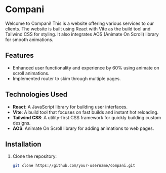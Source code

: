 # Compani

Welcome to Compani! This is a website offering various services to our clients. The website is built using React with Vite as the build tool and Tailwind CSS for styling. It also integrates AOS (Animate On Scroll) library for smooth animations.

## Features

- Enhanced user functionality and experience by 60% using animate on scroll animations.
- Implemented router to skim through multiple pages.

  
## Technologies Used

- **React**: A JavaScript library for building user interfaces.
- **Vite**: A build tool that focuses on fast builds and instant hot reloading.
- **Tailwind CSS**: A utility-first CSS framework for quickly building custom designs.
- **AOS**: Animate On Scroll library for adding animations to web pages.

## Installation

1. Clone the repository:

   ```bash
   git clone https://github.com/your-username/compani.git
